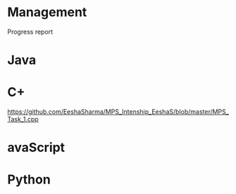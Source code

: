 # Management
Progress report

# Java 

# C+
https://github.com/EeshaSharma/MPS_Intenship_EeshaS/blob/master/MPS_Task_1.cpp
  
# avaScript

# Python

